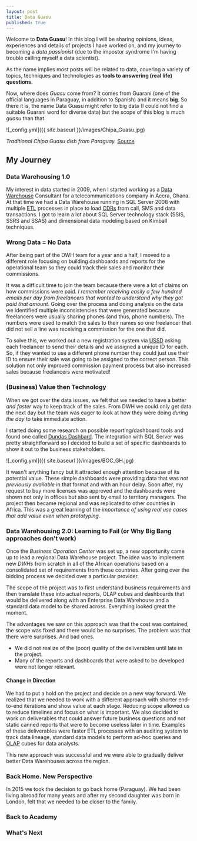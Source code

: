 ```yaml
---
layout: post
title: Data Guasu
published: true
---
```


Welcome to **Data Guasu**! In this blog I will be sharing opinions, ideas, experiences and details of projects I have worked on, and my journey to becoming a _data passionist_ (due to the impostor syndrome I'm having trouble calling myself a data scientist). 

As the name implies most posts will be related to data, covering a variety of topics, techniques and technologies as **tools to answering (real life) questions**. 

Now, where does _Guasu_ come from? It comes from Guarani (one of the official languages in Paraguay, in addition to Spanish) and it means **big**. So there it is, the name Data Guasu might refer to big data (I could not find a suitable Guarani word for diverse data) but the scope of this blog is much _guasu_ than that.  

![_config.yml]({{ site.baseurl }}/images/Chipa_Guasu.jpg)

_Traditional Chipa Guasu dish from Paraguay._ [Source](http://micorazondearroz.com)

## My Journey

### Data Warehousing 1.0
My interest in data started in 2009, when I started working as a [Data Warehouse](https://en.wikipedia.org/wiki/Data_warehouse) Consultant for a telecommunications company in Accra, Ghana. At that time we had a Data Warehouse running in SQL Server 2008 with multiple [ETL](https://en.wikipedia.org/wiki/Extract,_transform,_load) processes in place to load [CDRs](https://en.wikipedia.org/wiki/Call_detail_record) from call, SMS and data transactions. I got to learn a lot about SQL Server technology stack (SSIS, SSRS and SSAS) and dimensional data modeling based on Kimball techniques. 

### Wrong Data = No Data
After being part of the DWH team for a year and a half, I moved to a different role focusing on building dashboards and reports for the operational team so they could track their sales and monitor their commissions. 

It was a difficult time to join the team because there were a lot of claims on how commissions were paid. _I remember receiving easily a few hundred emails per day from freelancers that wanted to understand why they got paid that amount_. Going over the process and doing analysis on the data we identified multiple inconsistencies that were generated because freelancers were usually sharing phones (and thus, phone numbers). The numbers were used to match the sales to their names so one freelancer that did not sell a line was receiving a commission for the one that did. 

To solve this, we worked out a new registration system via [USSD](https://en.wikipedia.org/wiki/Unstructured_Supplementary_Service_Data) asking each freelancer to send their details and we assigned a unique ID for each. So, if they wanted to use a different phone number they could just use their ID to ensure their sale was going to be assigned to the correct person. This solution not only improved commission payment process but also increased sales because freelancers were motivated!

### (Business) Value then Technology 
When we got over the data issues, we felt that we needed to have a better _and faster_ way to keep track of the sales. From DWH we could only get data the next day but the team was eager to look at how they were doing _during the day_ to take immediate action. 

I started doing some research on possible reporting/dashboard tools and found one called [Dundas Dashbard](https://www.dundas.com/). The integration with SQL Server was pretty straightforward so I decided to build a set of specific dashboards to show it out to the business stakeholders.  

![_config.yml]({{ site.baseurl }}/images/BOC_GH.jpg)

It wasn't anything fancy but it attracted enough attention because of its potential value. These simple dashboards were providing data that was _not previously available_ in that format and with an hour delay. Soon after, my request to buy more licenses was approved and the dashboards were shown not only in offices but also sent by email to territory managers. The project then became regional and was replicated to other countries in Africa. This was a great learning of the _importance of using real use cases that add value even when prototyping_.

### Data Warehousing 2.0: Learning to Fail (or Why Big Bang approaches don't work)
Once the _Business Operation Center_ was set up, a new opportunity came up to lead a regional Data Warehouse project. The idea was to implement new _DWHs_ from scratch in all of the African operations based on a consolidated set of requirements from these countries. After going over the bidding process we decided over a particular provider. 

The scope of the project was to first understand business requirements and then translate these into actual reports, OLAP cubes and dashboards that would be delivered along with an Enterprise Data Warehouse and a standard data model to be shared across. Everything looked great the moment. 

The advantages we saw on this approach was that the cost was contained, the scope was fixed and there would be no surprises. The problem was that there were surprises. And bad ones. 
- We did not realize of the (poor) quality of the deliverables until late in the project.
- Many of the reports and dashboards that were asked to be developed were not longer relevant.

#### Change in Direction
We had to put a hold on the project and decide on a new way forward. We realized that we needed to work with a different approach with shorter end-to-end iterations and show value at each stage. Reducing scope allowed us to reduce timelines and focus on what is important. We also decided to work on deliverables that could answer future business questions and not static canned reports that were to become useless later in time. Examples of these deliverables were faster ETL processes with an auditing system to track data lineage, standard data models to perform ad-hoc queries and [OLAP](https://en.wikipedia.org/wiki/Online_analytical_processing) cubes for data analysts.

This new approach was successful and we were able to gradually deliver better Data Warehouses across the region. 

### Back Home. New Perspective
In 2015 we took the decision to go back home (Paraguay). We had been living abroad for many years and after my second daughter was born in London, felt that we needed to be closer to the family. 



### Back to Academy

### What's Next
